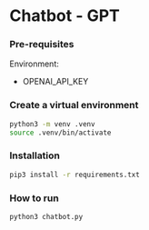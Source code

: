 # Chatbot - GPT

### Pre-requisites
Environment:
 - OPENAI_API_KEY

### Create a virtual environment
```bash
python3 -m venv .venv
source .venv/bin/activate
```

### Installation
```bash
pip3 install -r requirements.txt
```

### How to run
```bash
python3 chatbot.py
```